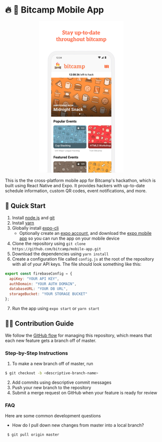 # :fire: :iphone: Bitcamp Mobile App
<p align="center"><img src="./screenshot.jpg" alt="App Screenshot" height="500"/></p>

This is the the cross-platform mobile app for Bitcamp's hackathon, which is built using React Native and Expo. It provides hackers with up-to-date schedule information, custom QR codes, event notifications, and more.

## :round_pushpin: Quick Start
1. Install [node.js](https://nodejs.org/en/) and [git](https://git-scm.com/)
2. Install [yarn](https://yarnpkg.com/en/docs/install)
3. Globally install [expo-cli](https://docs.expo.io/versions/latest/get-started/installation/)
   - Optionally create an [expo account](https://expo.io/), and download the [expo mobile app](https://expo.io/tools#client) so you can run the app on your mobile device
4. Clone the repository using `git clone https://github.com/bitcamp/mobile-app.git`
5. Download the dependencies using `yarn install`
6. Create a configuration file called `config.js` at the root of the repository with all of your API keys. The file should look something like this:
```js
export const firebaseConfig = {
  apiKey: "YOUR API KEY",
  authDomain: "YOUR AUTH DOMAIN",
  databaseURL: "YOUR DB URL",
  storageBucket: "YOUR STORAGE BUCKET"
};
```
7. Run the app using `expo start` or `yarn start`

## :man_technologist: Contribution Guide
We follow the [GitHub flow](https://guides.github.com/introduction/flow/) for managing this repository, which means that each new feature gets a branch off of master.
### Step-by-Step Instructions
1. To make a new branch off of master, run
```bash
$ git checkout -b <descriptive-branch-name>
```
2. Add commits using descriptive commit messages
3. Push your new branch to the repository
4. Submit a merge request on GitHub when your feature is ready for review

### FAQ
Here are some common development questions
 * How do I pull down new changes from master into a local branch?
```bash
 $ git pull origin master
```
